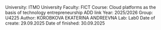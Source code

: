 University: ITMO University
Faculty: FICT
Course: Cloud platforms as the basis of technology entrepreneurship ADD link
Year: 2025/2026
Group: U4225
Author: KOROBKOVA EKATERINA ANDREEVNA
Lab: Lab0
Date of create: 29.09.2025
Date of finished: 30.09.2025

